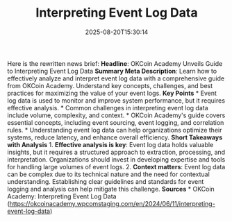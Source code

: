 ﻿---
title: "Interpreting Event Log Data"
date: "2025-08-20T15:30:14"
category: "Markets"
summary: ""
slug: "interpreting event log data"
source_urls:
  - "https://okcoinacademy.wpcomstaging.com/en/2024/06/11/interpreting-event-log-data"
seo:
  title: "Interpreting Event Log Data | Hash n Hedge"
  description: ""
  keywords: ["news", "markets", "brief"]
---
Here is the rewritten news brief:  **Headline**: OKCoin Academy Unveils Guide to Interpreting Event Log Data  **Summary Meta Description**: Learn how to effectively analyze and interpret event log data with a comprehensive guide from OKCoin Academy. Understand key concepts, challenges, and best practices for maximizing the value of your event logs.  **Key Points**  * Event log data is used to monitor and improve system performance, but it requires effective analysis. * Common challenges in interpreting event log data include volume, complexity, and context. * OKCoin Academy's guide covers essential concepts, including event sourcing, event logging, and correlation rules. * Understanding event log data can help organizations optimize their systems, reduce latency, and enhance overall efficiency.  **Short Takeaways with Analysis**  1. **Effective analysis is key**: Event log data holds valuable insights, but it requires a structured approach to extraction, processing, and interpretation. Organizations should invest in developing expertise and tools for handling large volumes of event logs. 2. **Context matters**: Event log data can be complex due to its technical nature and the need for contextual understanding. Establishing clear guidelines and standards for event logging and analysis can help mitigate this challenge.  **Sources**  * OKCoin Academy: Interpreting Event Log Data (https://okcoinacademy.wpcomstaging.com/en/2024/06/11/interpreting-event-log-data) 
